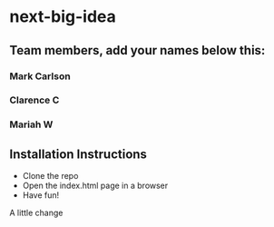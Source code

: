 # next-big-idea

## Team members, add your names below this:

### Mark Carlson

### Clarence C

### Mariah W

## Installation Instructions

- Clone the repo
- Open the index.html page in a browser
- Have fun!

A little change
